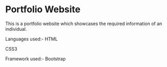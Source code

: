 # Portfolio Website

This is a portfolio website which showcases the required information of an individual.

Languages used:-
HTML

CSS3

Framework used:-
Bootstrap
